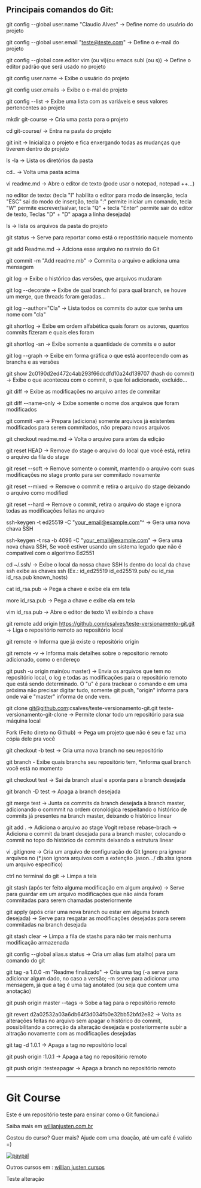 ## Principais comandos do Git:

git config --global user.name "Claudio Alves" -> Define nome do usuário do projeto

git config --global user.email "teste@teste.com" -> Define o e-mail do projeto

git config --global core.editor vim (ou vi)(ou emacs subl (ou s)) -> Define o editor padrão que será usado no projeto

git config user.name -> Exibe o usuário do projeto

git config user.emails -> Exibe o e-mal do projeto

git config --list -> Exibe uma lista com as variáveis e seus valores pertencentes ao projeto

mkdir git-course -> Cria uma pasta para o projeto

cd git-course/ -> Entra na pasta do projeto

git init -> Inicializa o projeto e fica enxergando todas as mudanças que tiverem dentro do projeto

ls -la -> Lista os diretórios da pasta

cd.. -> Volta uma pasta acima

vi readme.md -> Abre o editor de texto (pode usar o notepad, notepad ++...)

no editor de texto: (tecla "I" habilita o editor para modo de inserção, tecla "ESC" sai do modo de inserção,
tecla ":" permite iniciar um comando, tecla "W" permite escrever/salvar, tecla "Q" + tecla "Enter" permite sair do
editor de texto, Teclas "D" + "D" apaga a linha desejada)

ls -> lista os arquivos da pasta do projeto

git status -> Serve para reportar como está o repostitório naquele momento

git add Readme.md -> Adciona esse arquivo no rastreio do Git

git commit -m "Add readme.mb" -> Commita o arquivo e adiciona uma mensagem

git log -> Exibe o histórico das versões, que arquivos mudaram

git log --decorate -> Exibe de qual branch foi para qual branch, se houve um merge, que threads foram geradas...

git log --author="Cla" -> Lista todos os commits do autor que tenha um nome com "cla"

git shortlog -> Exibe em ordem alfabética quais foram os autores, quantos commits fizeram e quais eles foram

git shortlog -sn -> Exibe somente a quantidade de commits e o autor

git log --graph -> Exibe em forma gráfica o que está acontecendo com as branchs e as versões

git show 2c0190d2ed472c4ab293f66dcdfd10a24d139707 (hash do commit) -> Exibe o que aconteceu com o commit, o que
foi adicionado, excluido...

git diff -> Exibe as modificações no arquivo antes de commitar

git diff --name-only -> Exibe somente o nome dos arquivos que foram modificados

git commit -am -> Prepara (adiciona) somente arquivos já existentes modificados para serem commitados, não prepara novos arquivos

git checkout readme.md -> Volta o arquivo para antes da edição

git reset HEAD -> Remove do stage o arquivo do local que você está, retira o arquivo da fila do stage

git reset --soft -> Remove somente o commit, mantendo o arquivo com suas modificações no stage pronto para ser
commitado novamente

git reset --mixed -> Remove o commit e retira o arquivo do stage deixando o arquivo como modified

git reset --hard -> Remove o commit, retira o arquivo do stage e ignora todas as modificações feitas no arquivo

ssh-keygen -t ed25519 -C "your_email@example.com"^ -> Gera uma nova chava SSH

ssh-keygen -t rsa -b 4096 -C "your_email@example.com" -> Gera uma nova chava SSH, Se você estiver usando um
sistema legado que não é compatível com o algoritmo Ed2551

cd ~/.ssh/ -> Exibe o local da nossa chave SSH
ls dentro do local da chave ssh exibe as chaves ssh (Ex.: id_ed25519  id_ed25519.pub/ ou id_rsa  id_rsa.pub known_hosts)

cat id_rsa.pub -> Pega a chave e exibe ela em tela

more id_rsa.pub -> Pega a chave e exibe ela em tela

vim id_rsa.pub -> Abre o editor de texto VI exibindo a chave

git remote add origin https://github.com/csalves/teste-versionamento-git.git -> Liga o repositório remoto ao
repositório local

git remote -> Informa que já existe o repositório origin

git remote -v -> Informa mais detalhes sobre o repositorio remoto adicionado, como o endereço

git push -u origin main(ou master) -> Envia os arquivos que tem no repositório local, o log e todas as modificações para o
repositório remoto que está sendo determinado. O "u" é para trackear o comando e em uma próxima não precisar
digitar tudo, somente git push, "origin" informa para onde vai e "master" informa de onde vem.

git clone git@github.com:csalves/teste-versionamento-git.git teste-versionamento-git-clone -> Permite clonar todo um repositório para sua máquina local

Fork (Feito direto no Github) -> Pega um projeto que não é seu e faz uma cópia dele pra você

git checkout -b test -> Cria uma nova branch no seu repositório

git branch - Exibe quais branchs seu repositório tem, *informa qual branch você está no momento

git checkout test -> Sai da branch atual e aponta para a branch desejada

git branch -D test -> Apaga a branch desejada

git merge test -> Junta os commits da branch desejada à branch master, adicionando o commmit na ordem cronológica respeitando o histórico de commits já presentes
na branch master, deixando o histórico linear

git add . -> Adiciona o arquivo ao stage
Vogit rebase rebase-brach -> Adiciona o commit da brant desejada para a branch master, colocando o commit no topo do histórico de commits deixando a estrutura linear

vi .gitignore -> Cria um arquivo de configuração do Git Ignore pra ignorar arquivos no (*.json ignora arquivos com a extenção .jason.../ db.xlsx ignora um arquivo
específico)

ctrl no terminal do git -> Limpa a tela

git stash (após ter feito alguma modificação em algum arquivo) -> Serve para guardar em um arquivo modificações que não ainda foram commitadas para serem chamadas posteriormente

git apply (após criar uma nova branch ou estar em alguma branch desejada) -> Serve para resgatar as modificações desejadas para serem commitadas na branch desejada

git stash clear -> Limpa a fila de stashs para não ter mais nenhuma modificação armazenada

git config --global alias.s status -> Cria um alias (um atalho) para um comando do git

git tag -a 1.0.0 -m "Readme finalizado" -> Cria uma tag (-a serve para adicionar algum dado, no caso a versão; -m serve para adicionar uma mensagem, já que a tag é uma
tag anotated (ou seja que contem uma anotação)

git push origin master --tags -> Sobe a tag para o repositório remoto

git revert d2a02532a03a6db64f3d034fb0e32bb52bfd2e82 -> Volta as alterações feitas no arquivo sem apagar o histórico do commit, possibilitando a correção da alteração
desejada e posteriormente subir a altração novamente com as modificações desejadas

git tag -d 1.0.1 -> Apaga a tag no repositório local

git push origin :1.0.1 -> Apaga a tag no repositório remoto


git push origin :testeapagar -> Apaga a branch no repositório remoto

------------------------------------------------------------------------------------------------------------------

# Git Course

Este é um repositório teste para ensinar como o Git funciona.i

Saiba mais em [willianjusten.com.br](http://willianjusten.com.br)

Gostou do curso? Quer mais? Ajude com uma doação, até um café é valido =)

[![paypal](https://paypalobjects.com/en_US/i/btn/btn_donateCC_LG.gif)](https://www.paypal.com/cgi-bin/webscr?cmd=_s-xclick&hosted_button_id=UTMFZUHX6EUGE)

Outros cursos em : [willian justen cursos](http://willianjusten.teachable.com)

Teste alteração

